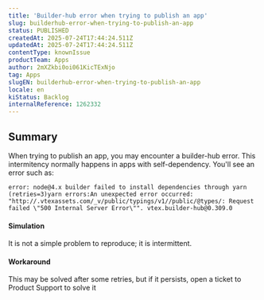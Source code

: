 ```yaml
---
title: 'Builder-hub error when trying to publish an app'
slug: builderhub-error-when-trying-to-publish-an-app
status: PUBLISHED
createdAt: 2025-07-24T17:44:24.511Z
updatedAt: 2025-07-24T17:44:24.511Z
contentType: knownIssue
productTeam: Apps
author: 2mXZkbi0oi061KicTExNjo
tag: Apps
slugEN: builderhub-error-when-trying-to-publish-an-app
locale: en
kiStatus: Backlog
internalReference: 1262332
---
```


## Summary


When trying to publish an app, you may encounter a builder-hub error. This intermitency normally happens in apps with self-dependency. You'll see an error such as:


    error: node@4.x builder failed to install dependencies through yarn (retries=3)yarn errors:An unexpected error occurred: "http://.vtexassets.com/_v/public/typings/v1//public/@types/: Request failed \"500 Internal Server Error\"". vtex.builder-hub@0.309.0



#### Simulation


It is not a simple problem to reproduce; it is intermittent.


#### Workaround


This may be solved after some retries, but if it persists, open a ticket to Product Support to solve it




